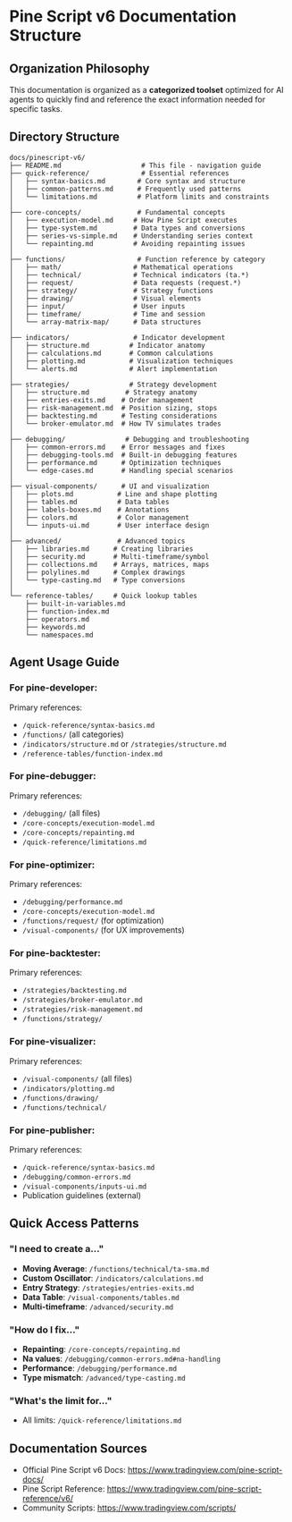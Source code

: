 # Pine Script v6 Documentation Structure

## Organization Philosophy

This documentation is organized as a **categorized toolset** optimized for AI agents to quickly find and reference the exact information needed for specific tasks.

## Directory Structure

```
docs/pinescript-v6/
├── README.md                    # This file - navigation guide
├── quick-reference/             # Essential references
│   ├── syntax-basics.md        # Core syntax and structure
│   ├── common-patterns.md      # Frequently used patterns
│   └── limitations.md          # Platform limits and constraints
│
├── core-concepts/              # Fundamental concepts
│   ├── execution-model.md     # How Pine Script executes
│   ├── type-system.md         # Data types and conversions
│   ├── series-vs-simple.md    # Understanding series context
│   └── repainting.md          # Avoiding repainting issues
│
├── functions/                  # Function reference by category
│   ├── math/                  # Mathematical operations
│   ├── technical/             # Technical indicators (ta.*)
│   ├── request/               # Data requests (request.*)
│   ├── strategy/              # Strategy functions
│   ├── drawing/               # Visual elements
│   ├── input/                 # User inputs
│   ├── timeframe/             # Time and session
│   └── array-matrix-map/      # Data structures
│
├── indicators/                # Indicator development
│   ├── structure.md          # Indicator anatomy
│   ├── calculations.md       # Common calculations
│   ├── plotting.md           # Visualization techniques
│   └── alerts.md             # Alert implementation
│
├── strategies/               # Strategy development
│   ├── structure.md         # Strategy anatomy
│   ├── entries-exits.md    # Order management
│   ├── risk-management.md  # Position sizing, stops
│   ├── backtesting.md      # Testing considerations
│   └── broker-emulator.md  # How TV simulates trades
│
├── debugging/               # Debugging and troubleshooting
│   ├── common-errors.md    # Error messages and fixes
│   ├── debugging-tools.md  # Built-in debugging features
│   ├── performance.md      # Optimization techniques
│   └── edge-cases.md       # Handling special scenarios
│
├── visual-components/      # UI and visualization
│   ├── plots.md           # Line and shape plotting
│   ├── tables.md          # Data tables
│   ├── labels-boxes.md    # Annotations
│   ├── colors.md          # Color management
│   └── inputs-ui.md       # User interface design
│
├── advanced/              # Advanced topics
│   ├── libraries.md      # Creating libraries
│   ├── security.md       # Multi-timeframe/symbol
│   ├── collections.md    # Arrays, matrices, maps
│   ├── polylines.md      # Complex drawings
│   └── type-casting.md   # Type conversions
│
└── reference-tables/     # Quick lookup tables
    ├── built-in-variables.md
    ├── function-index.md
    ├── operators.md
    ├── keywords.md
    └── namespaces.md
```

## Agent Usage Guide

### For pine-developer:
Primary references:
- `/quick-reference/syntax-basics.md`
- `/functions/` (all categories)
- `/indicators/structure.md` or `/strategies/structure.md`
- `/reference-tables/function-index.md`

### For pine-debugger:
Primary references:
- `/debugging/` (all files)
- `/core-concepts/execution-model.md`
- `/core-concepts/repainting.md`
- `/quick-reference/limitations.md`

### For pine-optimizer:
Primary references:
- `/debugging/performance.md`
- `/core-concepts/execution-model.md`
- `/functions/request/` (for optimization)
- `/visual-components/` (for UX improvements)

### For pine-backtester:
Primary references:
- `/strategies/backtesting.md`
- `/strategies/broker-emulator.md`
- `/strategies/risk-management.md`
- `/functions/strategy/`

### For pine-visualizer:
Primary references:
- `/visual-components/` (all files)
- `/indicators/plotting.md`
- `/functions/drawing/`
- `/functions/technical/`

### For pine-publisher:
Primary references:
- `/quick-reference/syntax-basics.md`
- `/debugging/common-errors.md`
- `/visual-components/inputs-ui.md`
- Publication guidelines (external)

## Quick Access Patterns

### "I need to create a..."
- **Moving Average**: `/functions/technical/ta-sma.md`
- **Custom Oscillator**: `/indicators/calculations.md`
- **Entry Strategy**: `/strategies/entries-exits.md`
- **Data Table**: `/visual-components/tables.md`
- **Multi-timeframe**: `/advanced/security.md`

### "How do I fix..."
- **Repainting**: `/core-concepts/repainting.md`
- **Na values**: `/debugging/common-errors.md#na-handling`
- **Performance**: `/debugging/performance.md`
- **Type mismatch**: `/advanced/type-casting.md`

### "What's the limit for..."
- All limits: `/quick-reference/limitations.md`

## Documentation Sources

- Official Pine Script v6 Docs: https://www.tradingview.com/pine-script-docs/
- Pine Script Reference: https://www.tradingview.com/pine-script-reference/v6/
- Community Scripts: https://www.tradingview.com/scripts/